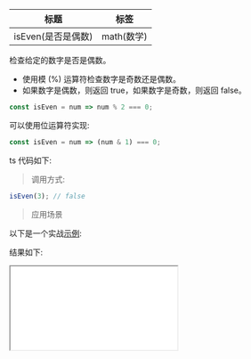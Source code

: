 | 标题               | 标签       |
| ------------------ | ---------- |
| isEven(是否是偶数) | math(数学) |

检查给定的数字是否是偶数。

- 使用模 (%) 运算符检查数字是奇数还是偶数。
- 如果数字是偶数，则返回 true，如果数字是奇数，则返回 false。

```js
const isEven = num => num % 2 === 0;
```

可以使用位运算符实现:

```js
const isEven = num => (num & 1) === 0;
```

ts 代码如下:

<div class="code-editor" data-url="codes/javascript/ts/is-even.ts" data-language="typescript"></div>

> 调用方式:

```js
isEven(3); // false
```

> 应用场景

以下是一个实战<a href="codes/javascript/html/is-even.html" target="_blank" rel="noopener noreferrer">示例</a>:

<div class="code-editor" data-url="codes/javascript/html/is-even.html" data-language="html"></div>

结果如下:

<iframe src="codes/javascript/html/is-even.html"></iframe>
